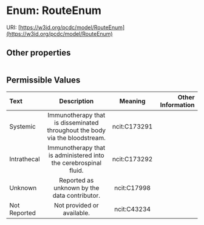 
# Enum: RouteEnum




URI: [https://w3id.org/pcdc/model/RouteEnum](https://w3id.org/pcdc/model/RouteEnum)


## Other properties

|  |  |  |
| --- | --- | --- |

## Permissible Values

| Text | Description | Meaning | Other Information |
| :--- | :---: | :---: | ---: |
| Systemic | Immunotherapy that is disseminated throughout the body via the bloodstream. | ncit:C173291 |  |
| Intrathecal | Immunotherapy that is administered into the cerebrospinal fluid. | ncit:C173292 |  |
| Unknown | Reported as unknown by the data contributor. | ncit:C17998 |  |
| Not Reported | Not provided or available. | ncit:C43234 |  |

